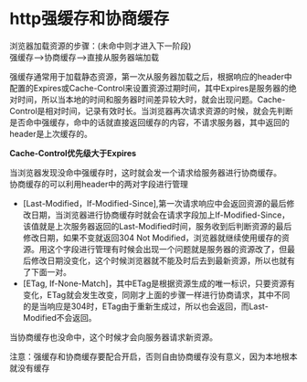 # http强缓存和协商缓存

浏览器加载资源的步骤：(未命中则才进入下一阶段)  
强缓存-->协商缓存-->直接从服务器端加载  

强缓存通常用于加载静态资源，第一次从服务器加载之后，根据响应的header中配置的Expires或Cache-Control来设置资源过期时间，其中Expires是服务器的绝对时间，所以当本地的时间和服务器时间差异较大时，就会出现问题。Cache-Control是相对时间，记录有效时长。当浏览器再次请求资源的时候，就会先判断是否命中强缓存，命中的话就直接返回缓存的内容，不请求服务器，其中返回的header是上次缓存的。  

**Cache-Control优先级大于Expires**

当浏览器发现没命中强缓存时，这时就会发一个请求给服务器进行协商缓存。  
协商缓存的可以利用header中的两对字段进行管理  

- [Last-Modified，If-Modified-Since],第一次请求响应中会返回资源的最后修改日期，当浏览器进行协商缓存时就会在请求字段加上If-Modified-Since，该值就是上次服务器返回的Last-Modified时间，服务收到后判断资源的最后修改日期，如果不变就返回304 Not Modified，浏览器就继续使用缓存的资源。用这个字段进行管理有时候会出现一个问题就是服务器的资源改了，但最后修改日期没变化，这个时候浏览器就不能及时后去到最新资源，所以也就有了下面一对。
- [ETag, If-None-Match]，其中ETag是根据资源生成的唯一标识，只要资源有变化，ETag就会发生改变，同刚才上面的步骤一样进行协商请求，其中不同的是当响应是304时，ETag由于重新生成过，所以也会返回，而Last-Modified不会返回。

当协商缓存也没命中，这个时候才会向服务器请求新资源。

注意：强缓存和协商缓存要配合开启，否则自由协商缓存没有意义，因为本地根本就没有缓存